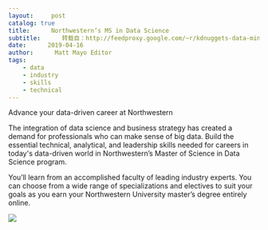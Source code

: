 ```yaml
---
layout:     post
catalog: true
title:      Northwestern’s MS in Data Science
subtitle:      转载自：http://feedproxy.google.com/~r/kdnuggets-data-mining-analytics/~3/-1iOC-UKkks/northwestern-ms-data-science.html
date:      2019-04-16
author:      Matt Mayo Editor
tags:
    - data
    - industry
    - skills
    - technical
---
```



 Advance your data-driven career at Northwestern



The integration of data science and business strategy has created a demand for professionals who can make sense of big data. Build the essential technical, analytical, and leadership skills needed for careers in today's data-driven world in Northwestern’s Master of Science in Data Science program. 



You’ll learn from an accomplished faculty of leading industry experts. You can choose from a wide range of specializations and electives to suit your goals as you earn your Northwestern University master’s degree entirely online.
 
![](http://sps.northwestern.edu/include/images/email/HTML_ads/apply-now_240x39.jpg)

